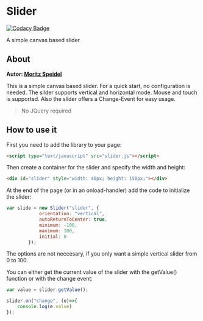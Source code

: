 # Slider

[![Codacy Badge](https://api.codacy.com/project/badge/Grade/e27cc967ff8147b9b0a4e2b134a81d08)](https://app.codacy.com/manual/morasp/slider?utm_source=github.com&utm_medium=referral&utm_content=morasp/slider&utm_campaign=Badge_Grade_Dashboard)

A simple canvas based slider

## About
**Autor: [Moritz Speidel](https://moritz-speidel.de)**

This is a simple canvas based slider. For a quick start, no configuration is needed. The silder supports vertical and horizontal mode. Mouse and touch is supported.
Also the slider offers a Change-Event for easy usage.

> No JQuery required

## How to use it

First you need to add the library to your page:
```html
<script type="text/javascript" src="slider.js"></script>
```
Then create a container for the slider and specify the width and height:
```html
<div id="slider" style="width: 40px; height: 150px;"></div>
```

At the end of the page (or in an onload-handler) add the code to initialize the slider:
```javascript
var slide = new Slider("slider", {
			orientation: "vertical",
			autoReturnToCenter: true,
			minimum: -100,
			maximum: 100,
			initial: 0
		});
```
The options are not neccesary, if you only want a simple vertical slider from 0 to 100.

You can either get the current value of the slider with the getValue() function or with the change event:
```javascript
var value = slider.getValue();

slider.on("change", (e)=>{
    console.log(e.value)
});
```

